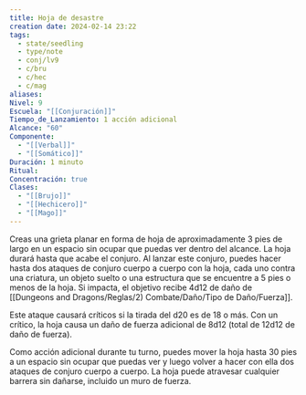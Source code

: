 ```yaml
---
title: Hoja de desastre
creation date: 2024-02-14 23:22
tags:
  - state/seedling
  - type/note
  - conj/lv9
  - c/bru
  - c/hec
  - c/mag
aliases: 
Nivel: 9
Escuela: "[[Conjuración]]"
Tiempo_de_Lanzamiento: 1 acción adicional
Alcance: "60"
Componente:
  - "[[Verbal]]"
  - "[[Somático]]"
Duración: 1 minuto
Ritual: 
Concentración: true
Clases:
  - "[[Brujo]]"
  - "[[Hechicero]]"
  - "[[Mago]]"
---
```

Creas una grieta planar en forma de hoja de aproximadamente 3 pies de largo en un espacio sin ocupar que puedas ver dentro del alcance. La hoja durará hasta que acabe el conjuro. Al lanzar este conjuro, puedes hacer hasta dos ataques de conjuro cuerpo a cuerpo con la hoja, cada uno contra una criatura, un objeto suelto o una estructura que se encuentre a 5 pies o menos de la hoja. Si impacta, el objetivo recibe 4d12 de daño de [[Dungeons and Dragons/Reglas/2) Combate/Daño/Tipo de Daño/Fuerza]]. 

Este ataque causará críticos si la tirada del d20 es de 18 o más. Con un crítico, la hoja causa un daño de fuerza adicional de 8d12 (total de 12d12 de daño de fuerza).

Como acción adicional durante tu turno, puedes mover la hoja hasta 30 pies a un espacio sin ocupar que puedas ver y luego volver a hacer con ella dos ataques de conjuro cuerpo a cuerpo.
La hoja puede atravesar cualquier barrera sin dañarse, incluido un muro de fuerza.

